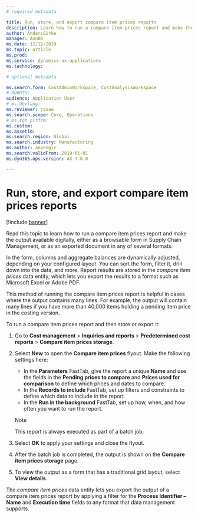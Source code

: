```yaml
---
# required metadata

title: Run, store, and export compare item prices reports
description: Learn how to run a compare item prices report and make the output available digitally
author: AndersGirke
manager: AnnBe
ms.date: 12/12/2019
ms.topic: article
ms.prod:
ms.service: dynamics-ax-applications
ms.technology:

# optional metadata

ms.search.form: CostAdminWorkspace, CostAnalysisWorkspace  
# ROBOTS:
audience: Application User
# ms.devlang: 
ms.reviewer: josaw
ms.search.scope: Core, Operations
# ms.tgt_pltfrm:
ms.custom: 
ms.assetid: 
ms.search.region: Global
ms.search.industry: Manufacturing
ms.author: aevengir
ms.search.validFrom: 2019-01-01
ms.dyn365.ops.version: AX 7.0.0

---
```


# Run, store, and export compare item prices reports

[!include [banner](../includes/banner.md)]

Read this topic to learn how to run a compare item prices report and make the output available digitally, either as a browsable form in Supply Chain Management, or as an exported document in any of several formats.

In the form, columns and aggregate balances are dynamically adjusted, depending on your configured layout. You can sort the form, filter it, drill down into the data, and more. Report results are stored in the *compare item prices* data entity, which lets you export the results to a format such as Microsoft Excel or Adobe PDF.

This method of running the compare item prices report is helpful in cases where the output contains many lines. For example, the output will contain many lines if you have more than 40,000 items holding a pending item price in the costing version.

To run a compare item prices report and then store or export it:

1. Go to **Cost management** > **Inquiries and reports** > **Predetermined cost reports** > **Compare item prices storage**.

1. Select **New** to open the **Compare item prices** flyout. Make the following settings here:

    - In the **Parameters** FastTab, give the report a unique **Name** and use the fields in the **Pending prices to compare** and **Prices used for comparison** to define which prices and dates to compare.
    - In the **Records to include** FastTab, set up filters and constraints to define which data to include in the report.
    - In the **Run in the background** FastTab, set up how, when, and how often you want to run the report.
    <!-- editor comment: I wasn't able to generate a report because it needed a "version" but there aren't any in my system; there are multiple tables called "costing versions", so I don't know which to use. Many of these settings aren't obvious--do we have any existing documentation to link to from here? -->
    > [!NOTE]
    > This report is always executed as part of a batch job.

1. Select **OK** to apply your settings and close the flyout.

1. After the batch job is completed, the output is shown on the **Compare item prices storage** page.

1. To view the output as a form that has a traditional grid layout, select **View details**.

The *compare item prices* data entity lets you export the output of a compare item prices report by applying a filter for the **Process Identifier – Name** and **Execution time** fields to any format that data management supports.

<!-- editor comment: I don't understand this last paragraph. Can we give a procedure for how to do the export? -->